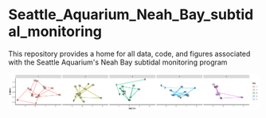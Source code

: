 # Seattle_Aquarium_Neah_Bay_subtidal_monitoring
This repository provides a home for all data, code, and figures associated with the Seattle Aquarium's Neah Bay subtidal monitoring program

<p>
  <img src="figures/NeahBay_sneak_peek.png" width="1000" />
</p> 
